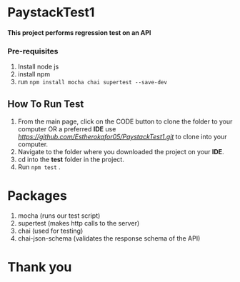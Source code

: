 # PaystackTest1

#### This project performs regression test on an API

### Pre-requisites
1. Install node js
2. install npm
3. run ```npm install mocha chai supertest --save-dev```

## How To Run Test 
1. From the main page, click on the CODE button to clone the folder to your computer OR a preferred **IDE**
   use *https://github.com/Estherokafor05/PaystackTest1.git* to clone into your computer.
2. Navigate to the folder where you downloaded the project on your **IDE**.
3. cd into the **test** folder in the project.
4. Run ```npm test``` .

# Packages
1. mocha (runs our test script)
2. supertest (makes http calls to the server)
3. chai (used for testing)
4. chai-json-schema (validates the response schema of the API)


# Thank you
